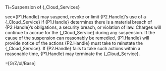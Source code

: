 
Ti=Suspension of {_Cloud_Services}

sec={P1.Handle} may suspend, revoke or limit {P2.Handle}’s use of a {_Cloud_Service} if {P1.Handle} determines there is a material breach of {P2.Handle}’s obligations, a security breach, or violation of law. Charges will continue to accrue for the {_Cloud_Service} during any suspension. If the cause of the suspension can reasonably be remedied, {P1.Handle} will provide notice of the actions {P2.Handle} must take to reinstate the {_Cloud_Service}. If {P2.Handle} fails to take such actions within a reasonable time, {P1.Handle} may terminate the {_Cloud_Service}.

=[G/Z/ol/Base]
